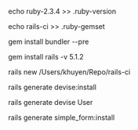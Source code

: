 echo ruby-2.3.4 >> .ruby-version

echo rails-ci >> .ruby-gemset

gem install bundler --pre

gem install rails -v 5.1.2

rails new /Users/khuyen/Repo/rails-ci

rails generate devise:install

rails generate devise User

rails generate simple_form:install
